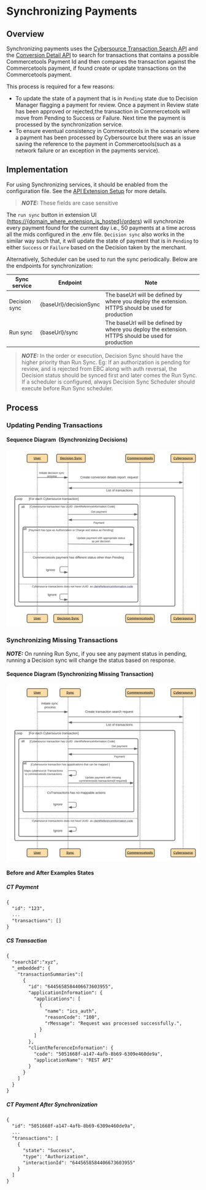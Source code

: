 # Synchronizing Payments

## Overview

Synchronizing payments uses the [Cybersource Transaction Search API](https://developer.cybersource.com/docs/cybs/en-us/txn-search/developer/all/rest/txn-search/txn-search-intro.html) and the [Conversion Detail API](https://developer.cybersource.com/docs/cybs/en-us/reporting/developer/all/rest/reporting/reporting_api/reporting-ondemand-detail-download.html) to search for transactions that contains a possible Commercetools Payment Id and then compares the transaction against the Commercetools payment, if found create or update transactions on the Commercetools payment.

This process is required for a few reasons:

- To update the state of a payment that is in `Pending` state due to Decision Manager flagging a payment for review. Once a payment in Review state has been approved or rejected,the transaction in Commercetools will move from Pending to Success or Failure. Next time the payment is processed by the synchronization service.
- To ensure eventual consistency in Commercetools in the scenario where a payment has been processed by Cybersource but there was an issue saving the reference to the payment in Commercetools(such as a network failure or an exception in the payments service).

## Implementation

For using Synchronizing services, it should be enabled from the configuration file. See the [API Extension Setup](API-Extension-Setup.md#configuration) for more details.

> **_NOTE:_** These fields are case sensitive

The `run sync` button in extension UI (<https://{domain_where_extension_is_hosted}/orders>) will synchronize every payment found for the current day i.e., 50 payments at a time across all the mids configured in the .env file. `Decision sync` also works in the similar way such that, it will update the state of payment that is in `Pending` to either `Success` or `Failure` based on the Decision taken by the merchant.

Alternatively, Scheduler can be used to run the sync periodically. Below are the endpoints for synchronization:

| Sync service  | Endpoint               | Note                                                                                            |
| ------------- | ---------------------- | ----------------------------------------------------------------------------------------------- |
| Decision sync | {baseUrl}/decisionSync | The baseUrl will be defined by where you deploy the extension. HTTPS should be used for production |
| Run sync      | {baseUrl}/sync         | The baseUrl will be defined by where you deploy the extension. HTTPS should be used for production |

> **_NOTE:_** In the order or execution, Decision Sync should have the higher priority than Run Sync. Eg: If an authorization is pending for review, and is rejected from EBC along with auth reversal, the Decision status should be synced first and later comes the Run Sync. If a scheduler is configured, always Decision Sync Scheduler should execute before Run Sync scheduler.

## Process

### Updating Pending Transactions

#### Sequence Diagram  (Synchronizing Decisions)

![Synchronizing Decisions](images/Synchronizing-Decisions.svg)
### Synchronizing Missing Transactions

**_NOTE:_** On running Run Sync, if you see any payment status in pending, running a Decision sync will change the status based on response.

#### Sequence Diagram (Synchronizing Missing Transaction)

![Synchronizing Missing Transactions](images/Synchronizing-Missing-Transactions.svg)

#### Before and After Examples States

##### CT Payment

    {
      "id": "123",
      ...
      "transactions": []
    }

##### CS Transaction

    {
      "searchId":"xyz",
      "_embedded": {
        "transactionSummaries":[
          {
            "id": "6445658584406673603955",
            "applicationInformation": {
              "applications": [
                {
                  "name": "ics_auth",
                  "reasonCode": "100",
                  "rMessage": "Request was processed successfully.",
                }
              ]
            },
            "clientReferenceInformation": {
              "code": "5051668f-a147-4afb-8b69-6309e460de9a",
              "applicationName": "REST API"
            }
          }
        ]
      }
    }

##### CT Payment After Synchronization

    {
      "id": "5051668f-a147-4afb-8b69-6309e460de9a",
      ...
      "transactions": [
        {
          "state": "Success",
          "type": "Authorization",
          "interactionId": "6445658584406673603955"
        }
      ]
    }
